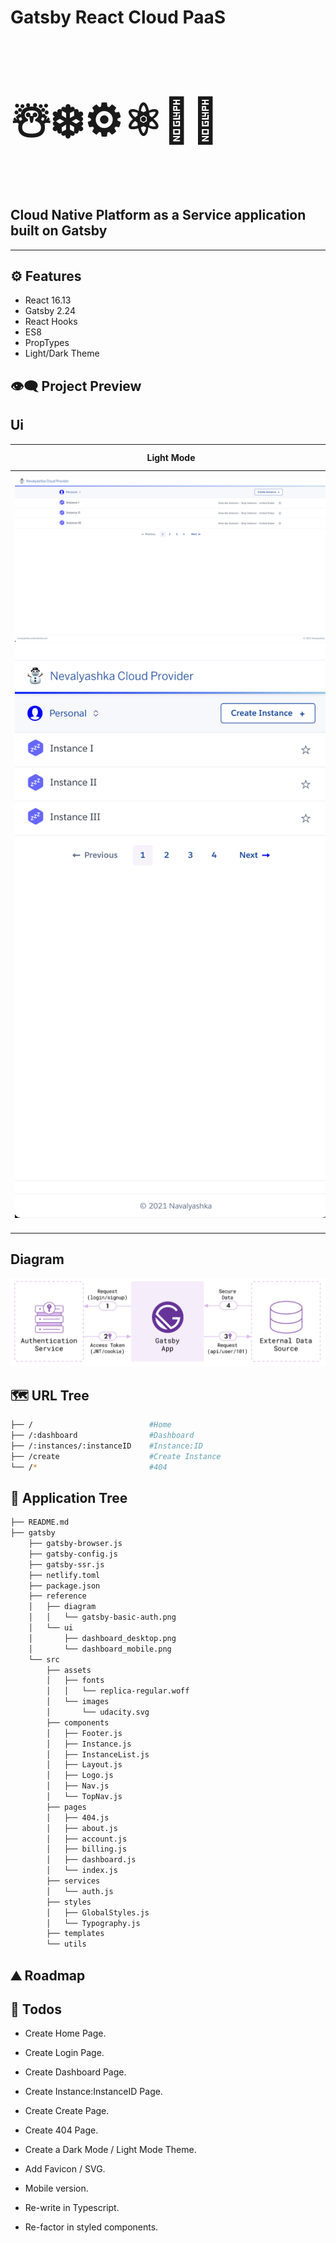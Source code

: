 # Gatsby React Cloud PaaS

<h3 style="font-size: 5em;">☃️❄️⚙️⚛📶🌐</h3>

## **Cloud Native Platform as a Service application built on Gatsby**

---

## ⚙ Features

- React 16.13
- Gatsby 2.24
- React Hooks
- ES8
- PropTypes
- Light/Dark Theme

## 👁️‍🗨️ Project Preview

## Ui

|                                                                                                                                                                                        Light Mode                                                                                                                                                                                         |     Dark Mode     |
| :---------------------------------------------------------------------------------------------------------------------------------------------------------------------------------------------------------------------------------------------------------------------------------------------------------------------------------------------------------------------------------------: | :---------------: |
| ![](https://raw.githubusercontent.com/moisestech/gatsby-react-cloud-paas/main/gatsby/reference/ui/nevalyashka_cloud_provider_ui_dashboard_desktop_June28_2021.png) <img src="https://raw.githubusercontent.com/moisestech/gatsby-react-cloud-paas/main/gatsby/reference/ui/nevalyashka_cloud_provider_ui_dashboard_mobile_June28_2021.png" width="500px" style="max-width: 500px"/> ![]() | ![]() ![]() ![]() |

## Diagram

![](https://raw.githubusercontent.com/moisestech/gatsby-react-cloud-paas/main/gatsby/reference/diagram/gatsby-basic-auth.png)

## 🗺 URL Tree

```bash
├── /                          #Home
├── /:dashboard                #Dashboard
├── /:instances/:instanceID    #Instance:ID
├── /create                    #Create Instance
└── /*                         #404
```

## 🌿 Application Tree

```bash
├── README.md
├── gatsby
    ├── gatsby-browser.js
    ├── gatsby-config.js
    ├── gatsby-ssr.js
    ├── netlify.toml
    ├── package.json
    ├── reference
    │   ├── diagram
    │   │   └── gatsby-basic-auth.png
    │   └── ui
    │       ├── dashboard_desktop.png
    │       └── dashboard_mobile.png
    └── src
        ├── assets
        │   ├── fonts
        │   │   └── replica-regular.woff
        │   └── images
        │       └── udacity.svg
        ├── components
        │   ├── Footer.js
        │   ├── Instance.js
        │   ├── InstanceList.js
        │   ├── Layout.js
        │   ├── Logo.js
        │   ├── Nav.js
        │   └── TopNav.js
        ├── pages
        │   ├── 404.js
        │   ├── about.js
        │   ├── account.js
        │   ├── billing.js
        │   ├── dashboard.js
        │   └── index.js
        ├── services
        │   └── auth.js
        ├── styles
        │   ├── GlobalStyles.js
        │   └── Typography.js
        ├── templates
        └── utils
```

## ⛰️ Roadmap

## 📝 Todos

- Create Home Page.
- Create Login Page.
- Create Dashboard Page.
- Create Instance:InstanceID Page.
- Create Create Page.
- Create 404 Page.
- Create a Dark Mode / Light Mode Theme.

- Add Favicon / SVG.
- Mobile version.
- Re-write in Typescript.
- Re-factor in styled components.
